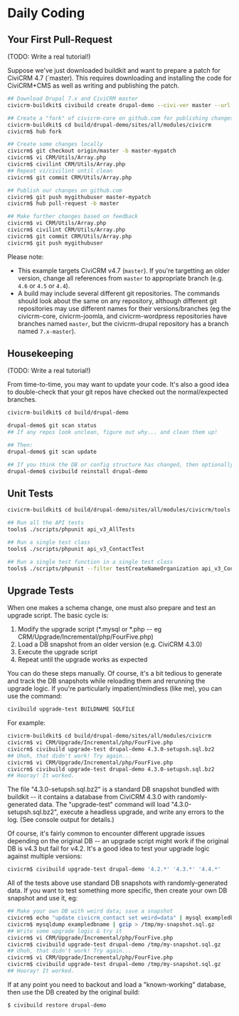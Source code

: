 # Daily Coding

## Your First Pull-Request

(TODO: Write a real tutorial!)

Suppose we've just downloaded buildkit and want to prepare a patch for
CiviCRM 4.7 (`master).  This requires downloading and installing the code for
CiviCRM+CMS as well as writing and publishing the patch.

```bash
## Download Drupal 7.x and CiviCRM master
civicrm-buildkit$ civibuild create drupal-demo --civi-ver master --url http://localhost:8001

## Create a "fork" of civicrm-core on github.com for publishing changes
civicrm-buildkit$ cd build/drupal-demo/sites/all/modules/civicrm
civicrm$ hub fork

## Create some changes locally
civicrm$ git checkout origin/master -b master-mypatch
civicrm$ vi CRM/Utils/Array.php
civicrm$ civilint CRM/Utils/Array.php
## Repeat vi/civilint until clean
civicrm$ git commit CRM/Utils/Array.php

## Publish our changes on github.com
civicrm$ git push mygithubuser master-mypatch
civicrm$ hub pull-request -b master

## Make further changes based on feedback
civicrm$ vi CRM/Utils/Array.php
civicrm$ civilint CRM/Utils/Array.php
civicrm$ git commit CRM/Utils/Array.php
civicrm$ git push mygithubuser
```

Please note:
 * This example targets CiviCRM v4.7 (`master`). If you're targetting an older version,
   change all references from `master` to appropriate branch (e.g. `4.6` or `4.5` or `4.4`).
 * A build may include several different git repositories. The
   commands should look about the same on any repository, although different
   git repositories may use different names for their versions/branches (eg the
   civicrm-core, civicrm-joomla, and civicrm-wordpress repositories have
   branches named `master`, but the civicrm-drupal repository has a branch named
   `7.x-master`).

## Housekeeping

(TODO: Write a real tutorial!)

From time-to-time, you may want to update your code. It's also a good idea
to double-check that your git repos have checked out the normal/expected
branches.

```bash
civicrm-buildkit$ cd build/drupal-demo

drupal-demo$ git scan status
## If any repos look unclean, figure out why... and clean them up!

## Then:
drupal-demo$ git scan update

## If you think the DB or config structure has changed, then optionally:
drupal-demo$ civibuild reinstall drupal-demo
```

## Unit Tests

```bash
civicrm-buildkit$ cd build/drupal-demo/sites/all/modules/civicrm/tools

## Run all the API tests
tools$ ./scripts/phpunit api_v3_AllTests

## Run a single test class
tools$ ./scripts/phpunit api_v3_ContactTest

## Run a single test function in a single test class
tools$ ./scripts/phpunit --filter testCreateNameOrganization api_v3_ContactTest
```

## Upgrade Tests

When one makes a schema change, one must also prepare and test an upgrade
script. The basic cycle is:

 1. Modify the upgrade script (*.mysql or *.php -- eg CRM/Upgrade/Incremental/php/FourFive.php)
 2. Load a DB snapshot from an older version (e.g. CiviCRM 4.3.0)
 3. Execute the upgrade script
 4. Repeat until the upgrade works as expected

You can do these steps manually. Of course, it's a bit tedious to generate
and track the DB snapshots while reloading them and rerunning the upgrade
logic.  If you're particularly impatient/mindless (like me), you can use the
command:

```bash
civibuild upgrade-test BUILDNAME SQLFILE
```

For example:

```bash
civicrm-buildkit$ cd build/drupal-demo/sites/all/modules/civicrm
civicrm$ vi CRM/Upgrade/Incremental/php/FourFive.php
civicrm$ civibuild upgrade-test drupal-demo 4.3.0-setupsh.sql.bz2
## Uhoh, that didn't work! Try again...
civicrm$ vi CRM/Upgrade/Incremental/php/FourFive.php
civicrm$ civibuild upgrade-test drupal-demo 4.3.0-setupsh.sql.bz2
## Hooray! It worked.
```

The file "4.3.0-setupsh.sql.bz2" is a standard DB snapshot bundled with
buildkit -- it contains a database from CiviCRM 4.3.0 with
randomly-generated data.  The "upgrade-test" command will load
"4.3.0-setupsh.sql.bz2", execute a headless upgrade, and write any errors to
the log.  (See console output for details.)

Of course, it's fairly common to encounter different upgrade issues
depending on the original DB -- an upgrade script might work if the original
DB is v4.3 but fail for v4.2.  It's a good idea to test your upgrade logic
against multiple versions:

```bash
civicrm$ civibuild upgrade-test drupal-demo '4.2.*' '4.3.*' '4.4.*'
```

All of the tests above use standard DB snapshots with randomly-generated
data.  If you want to test something more specific, then create your own DB
snapshot and use it, eg:

```bash
## Make your own DB with weird data; save a snapshot
civicrm$ echo "update civicrm_contact set weird=data" | mysql exampledbname
civicrm$ mysqldump exampledbname | gzip > /tmp/my-snapshot.sql.gz
## Write some upgrade logic & try it
civicrm$ vi CRM/Upgrade/Incremental/php/FourFive.php
civicrm$ civibuild upgrade-test drupal-demo /tmp/my-snapshot.sql.gz
## Uhoh, that didn't work! Try again...
civicrm$ vi CRM/Upgrade/Incremental/php/FourFive.php
civicrm$ civibuild upgrade-test drupal-demo /tmp/my-snapshot.sql.gz
## Hooray! It worked.
```

If at any point you need to backout and load a "known-working" database,
then use the DB created by the original build:

```bash
$ civibuild restore drupal-demo
```
